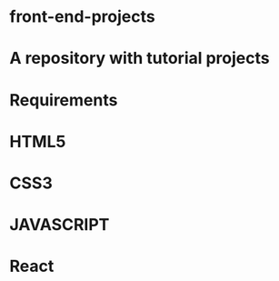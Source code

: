 # front-end-projects
# A repository with tutorial  projects
# Requirements 
# HTML5
# CSS3
# JAVASCRIPT
# React
